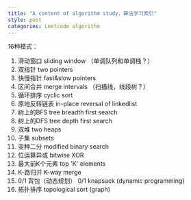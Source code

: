```yaml
---
title: "A content of algorithm study，算法学习索引"
style: post
categories: Leetcode algorithm
---
```


16种模式：

1. 滑动窗口 sliding window （单调队列和单调栈？）
2. 双指针 two pointers
3. 快慢指针 fast&slow pointers
4. 区间合并 merge intervals  （扫描线，线段树？）
5. 循环排序 cyclic sort
6. 原地反转链表 in-place reversal of linkedlist
7. 树上的BFS tree breadth first search
8. 树上的DFS tree depth first search
9. 双堆 two heaps
10. 子集 subsets
11. 变种二分 modified binary search
12. 位运算异或 bitwise XOR
13. 最大前K个元素 top 'K' elements
14. K-路归并 K-way merge
15. 0/1 背包（动态规划） 0/1 knapsack (dynamic programming)
16. 拓扑排序 topological sort (graph)